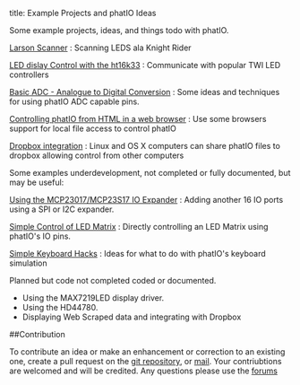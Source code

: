 title:	Example Projects and phatIO Ideas

Some example projects, ideas, and things todo with phatIO.

[Larson Scanner](larson_scanner/)
:	Scanning LEDS ala Knight Rider

[LED dislay Control with the ht16k33](ht16k33/)
:	Communicate with popular TWI LED controllers

[Basic ADC - Analogue to Digital Conversion](basic_adc/)
:	Some ideas and techniques for using phatIO ADC capable pins.

[Controlling phatIO from HTML in a web browser](html/)
:	Use some browsers support for local file access to control phatIO

[Dropbox integration](dropbox/)
:	Linux and OS X computers can share phatIO files to dropbox allowing control from other computers


Some examples underdevelopment, not completed or fully documented, but may be useful:

[Using the MCP23017/MCP23S17 IO Expander](mcp23X17/)
:	Adding another 16 IO ports using a SPI or I2C expander.

[Simple Control of LED Matrix](led_matrix/)
:	Directly controlling an LED Matrix using phatIO's IO pins.

[Simple Keyboard Hacks](keyboard/)
:	Ideas for what to do with phatIO's keyboard simulation


Planned but code not completed coded or documented.

*	Using the MAX7219LED display driver.
*	Using the HD44780.
*	Displaying Web Scraped data and integrating with Dropbox


##Contribution

To contribute an idea or make an enhancement or correction to an existing one, create a pull request on the [git repository](http://github.com/phatio/ideas), or [mail](mailto:andrew@rocketnumbernine.com).  Your contriubtions are welcomed and will be credited.  Any questions please use the [forums](http://www.phatio.com/forum/viewforum.php?f=7&sid=85ba717a4deb0ea2e0af86e029fa002d)
